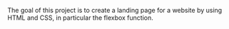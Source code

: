 The goal of this project is to create a landing page for a website by using HTML and CSS, in particular the flexbox function.
